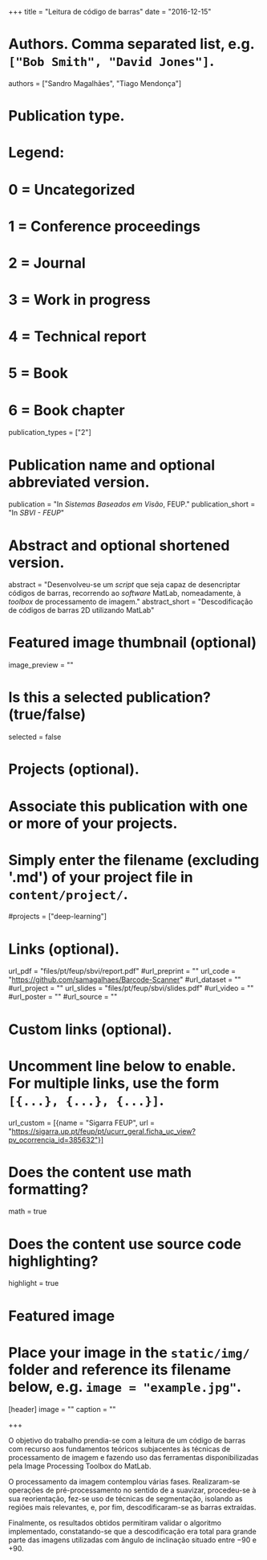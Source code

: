 +++
title = "Leitura de código de barras"
date = "2016-12-15"

# Authors. Comma separated list, e.g. `["Bob Smith", "David Jones"]`.
authors = ["Sandro Magalhães", "Tiago Mendonça"]

# Publication type.
# Legend:
# 0 = Uncategorized
# 1 = Conference proceedings
# 2 = Journal
# 3 = Work in progress
# 4 = Technical report
# 5 = Book
# 6 = Book chapter
publication_types = ["2"]

# Publication name and optional abbreviated version.
publication = "In *Sistemas Baseados em Visão*, FEUP."
publication_short = "In *SBVI - FEUP*"

# Abstract and optional shortened version.
abstract = "Desenvolveu-se um *script* que seja capaz de desencriptar códigos de barras, recorrendo ao *software* MatLab, nomeadamente, à *toolbox* de processamento de imagem."
abstract_short = "Descodificação de códigos de barras 2D utilizando MatLab"

# Featured image thumbnail (optional)
image_preview = ""

# Is this a selected publication? (true/false)
selected = false

# Projects (optional).
#   Associate this publication with one or more of your projects.
#   Simply enter the filename (excluding '.md') of your project file in `content/project/`.
#projects = ["deep-learning"]

# Links (optional).
url_pdf = "files/pt/feup/sbvi/report.pdf"
#url_preprint = ""
url_code = "https://github.com/samagalhaes/Barcode-Scanner"
#url_dataset = ""
#url_project = ""
url_slides = "files/pt/feup/sbvi/slides.pdf"
#url_video = ""
#url_poster = ""
#url_source = ""

# Custom links (optional).
#   Uncomment line below to enable. For multiple links, use the form `[{...}, {...}, {...}]`.
url_custom = [{name = "Sigarra FEUP", url = "https://sigarra.up.pt/feup/pt/ucurr_geral.ficha_uc_view?pv_ocorrencia_id=385632"}]

# Does the content use math formatting?
math = true

# Does the content use source code highlighting?
highlight = true

# Featured image
# Place your image in the `static/img/` folder and reference its filename below, e.g. `image = "example.jpg"`.
[header]
image = ""
caption = ""

+++

O objetivo do trabalho prendia-se com a leitura de um código de barras com recurso aos fundamentos teóricos subjacentes às técnicas de processamento de imagem e fazendo uso das ferramentas disponibilizadas pela Image Processing Toolbox do MatLab.

O processamento da imagem contemplou várias fases. Realizaram-se operações de pré-processamento no sentido de a suavizar, procedeu-se à sua reorientação, fez-se uso de técnicas de segmentação, isolando as regiões mais relevantes, e, por fim, descodificaram-se as barras extraídas.

Finalmente, os resultados obtidos permitiram validar o algoritmo implementado, constatando-se que a descodificação era total para grande parte das imagens utilizadas com ângulo de inclinação situado entre −90 e +90.